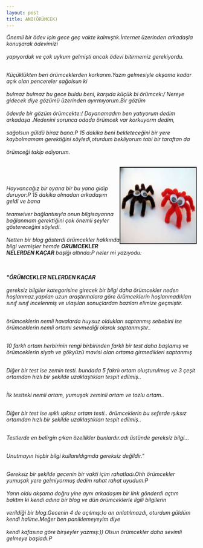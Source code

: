 ```yaml
---
layout: post
title: ANI(ÖRÜMCEK)
---
```


<p><i>Önemli bir ödev için gece geç vakte kalmıştık.İnternet üzerinden arkadaşla konuşarak ödevimizi <br></br>
yapıyorduk ve çok uykum gelmişti ancak ödevi bitirmemiz gerekiyordu.<br></br></i></p>
<p><i>Küçüklükten beri örümceklerden korkarım.Yazın gelmesiyle akşama kadar açık olan pencereler sağolsun ki <br></br>
bulmaz bulmaz bu gece buldu beni, karşıda küçük bi örümcek:/ Nereye gidecek diye gözümü üzerinden ayırmıyorum.Bir gözüm<br></br>
ödevde bir gözüm örümcekte:( Dayanamadım ben yatıyorum dedim arkadaşa .Nedenini sorunca odada örümcek var korkuyorm dedim,<br></br>
sağolsun güldü biraz bana:P 15 dakika beni bekleteceğini bir yere kaybolmamam gerektiğini söyledi,oturdum bekliyorum tabi bir taraftan da <br></br>örümceği takip ediyorum.<br></br></i></p>

<img src="/images/orumcek.jpg" border="2" height="200" width="200" align="right"><br></br>

<p><i>Hayvancağız bir oyana bir bu yana gidip duruyor:P 15 dakika olmadan arkadaşım geldi ve bana <br></br>
teamwiver bağlantısıyla onun bilgisayarına bağlanmam gerektiğini çok önemli şeyler göstereceğini söyledi.<br></br>
Netten bir blog gösterdi örümcekler hakkında bilgi vermişler hemde <b>ORUMCEKLER NELERDEN KAÇAR</b> başlğı altında:P neler mi yazıyodu:</i></p>
<br></br><b><i>"ÖRÜMCEKLER NELERDEN KAÇAR</b> <br></br></i>
<i>gereksiz bilgiler kategorisine girecek bir bilgi daha örümcekler neden hoşlanmaz.yapılan uzun araştırmalara göre örümceklerin hoşlanmadıkları sınıf sınıf incelenmiş ve ulaşılan sonuçlardan bazıları elimize geçmiştir.</i><br></br>

<i>örümceklerin nemli havalarda huysuz oldukları saptanmış sebebini ise örümceklerin nemli ortamı sevmediği olarak saptanmıştır..<br></br></i>

<i>10 farklı ortam herbirinin rengi birbirinden farklı bir test daha başlamış ve örümceklerin siyah ve gökyüzü mavisi olan ortama girmedikleri saptanmış</i> <br></br>

<i>Diğer bir test ise zemin testi. bundada 5 fakrlı ortam oluşturulmuş ve 3 çeşit ortamdan hızlı bir şekilde uzaklaştıkları tespit edilmiş..</i> <br></br>

<i>İlk testteki nemli ortam, yumuşak zeminli ortam ve tozlu ortam..</i> <br></br>

<i>Diğer bir test ise ışıklı ışıksız ortam testi.. örümceklerin bu seferde ışıksız ortamdan hızlı bir şekilde uzaklaştıkları tespit edilmiş..</i> <br></br>

<i>Testlerde en belirgin çıkan özellikler bunlardır.adı üstünde gereksiz bilgi…</i> <br></br>

<i>Unutmayın hiçbir bilgi kullanıldıgında gereksiz değildir."</i><br></br> 

<i>Gereksiz bir şekilde gecenin bir vakti içim rahatladı.Ohh örümcekler yumuşak yere gelmiyormuş dedim rahat rahat uyudum:P</i> <br></br>
<i>Yarın oldu akşama doğru yine aynı arkadaşım bir link gönderdi açtım baktım ki kendi adına bir blog ve dün örümceklerle ilgili bilgilerin
</i> <br></br><i>verildiği bir blog.Gecenin 4 de açılmış:)o an anlatılmazdı, oturdum güldüm kendi halime.Meğer ben paniklemeyeyim diye </i>
<br></br><i>kendi kafasına göre birşeyler yazmış:)) Olsun örümcekler daha sevimli gelmeye başladı:P </i> 



